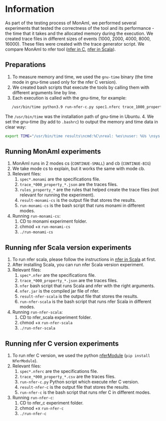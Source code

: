 # Information
As part of the testing process of MonAmI, we performed several experiments that tested the correctness of the tool and its performance - the time that it takes and the allocated memory during the execution. 
We created trace files in different sizes of events (1000, 2000, 4000, 8000, 16000). These files were created with the trace generator script. 
We compare MonAmI to nfer tool ([nfer in C](https://bitbucket.org/seanmk/nfer/src/master/), [nfer in Scala](https://github.com/rv-tools/nfer)).

## Preparations
1. To measure memory and time, we used the `gnu-time` binary (the time mode in gnu-time used only for the nfer C version).
2. We created bash scripts that execute the tools by calling them with different arguments line by line.
3. Each execution is called with the gnu-time, for example:
```bash
   /usr/bin/time python3.9 run-nfer-c.py spec1.nferc trace_1000_property_1.csv false false
```
The `/usr/bin/time` was the installation path of gnu-time in Ubuntu. 
4. We set the gnu-time (by add to `.bashrc`) to output the memory and time data in clear way:
```bash
export TIME="/usr/bin/time results\ncmd:%C\nreal: %es\nuser: %Us \nsys: %Ss \nmemory: %MKB \ncpu: %P"
```

## Running MonAmI experiments
1. MonAmI runs in 2 modes cs (`CONTINUE-SMALL`) and cb (`CONTINUE-BIG`)
2. We take mode cs to explain, but it works the same with mode cb.
3. Relevant files:   
    1. `spec*.monami` are the specifications file.
    2. `trace_*000_property_*.json` are the traces files.
    3. `rules_property_*` are the rules that helped create the trace files (not relevant for running the experiment).
    4. `result-monami-cs` is the output file that stores the results.
    5. `run-monami-cs` is the bash script that runs monami in different modes.
4. Running `run-monami-cs`:
    1. CD to monami experiment folder.
    2. chmod +x `run-monami-cs`
    3. `./run-monami-cs`
    
## Running nfer Scala version experiments
1. To run nfer scala, please follow the instructions in [nfer in Scala](https://github.com/rv-tools/nfer) at first.
2. After installing Scala, you can run nfer Scala version experiment.
3. Relevant files:   
    1. `spec*.nfer` are the specifications file.
    2. `trace_*000_property_*.json` are the traces files.
    3. `nfer` bash script that runs Scala and nfer with the right arguments.
    4. `nfer.jar` is the compiled jar file of nfer.    
    5. `result-nfer-scala` is the output file that stores the results.
    6. `run-nfer-scala` is the bash script that runs nfer Scala in different modes.
4. Running `run-nfer-scala`:
    1. CD to nfer_scala experiment folder.
    2. chmod +x `run-nfer-scala`
    3. `./run-nfer-scala`
    
## Running nfer C version experiments
1. To run nfer C version, we used the python [nferModule](https://pypi.org/project/NferModule/) (`pip install NferModule`).
2. Relevant files:   
    1. `spec*.nferc` are the specifications file.
    2. `trace_*000_property_*.csv` are the traces files.
    3. `run-nfer-c.py` Python script which execute nfer C version.
    4. `result-nfer-c` is the output file that stores the results.
    5. `run-nfer-c` is the bash script that runs nfer C in different modes.
4. Running `run-nfer-c`:
    1. CD to nfer_c experiment folder.
    2. chmod +x `run-nfer-c`
    3. `./run-nfer-c`